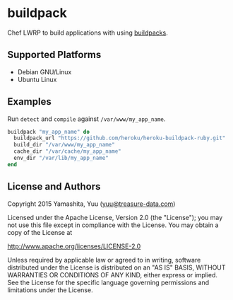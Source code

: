# buildpack

Chef LWRP to build applications with using [buildpacks](https://devcenter.heroku.com/articles/buildpacks).

## Supported Platforms

* Debian GNU/Linux
* Ubuntu Linux

## Examples

Run `detect` and `compile` against `/var/www/my_app_name`.

```rb
buildpack "my_app_name" do
  buildpack_url "https://github.com/heroku/heroku-buildpack-ruby.git"
  build_dir "/var/www/my_app_name"
  cache_dir "/var/cache/my_app_name"
  env_dir "/var/lib/my_app_name"
end
```

## License and Authors

Copyright 2015 Yamashita, Yuu (yuu@treasure-data.com)

Licensed under the Apache License, Version 2.0 (the "License");
you may not use this file except in compliance with the License.
You may obtain a copy of the License at

http://www.apache.org/licenses/LICENSE-2.0

Unless required by applicable law or agreed to in writing, software
distributed under the License is distributed on an "AS IS" BASIS,
WITHOUT WARRANTIES OR CONDITIONS OF ANY KIND, either express or implied.
See the License for the specific language governing permissions and
limitations under the License.
